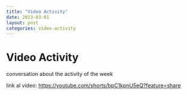 ```yaml
---
title: "Video Activity"
date: 2023-03-01
layout: post
categories: video-activity
---
```


# Video Activity

conversation about the activity of the week

link al video: https://youtube.com/shorts/bpC1kpnU5eQ?feature=share